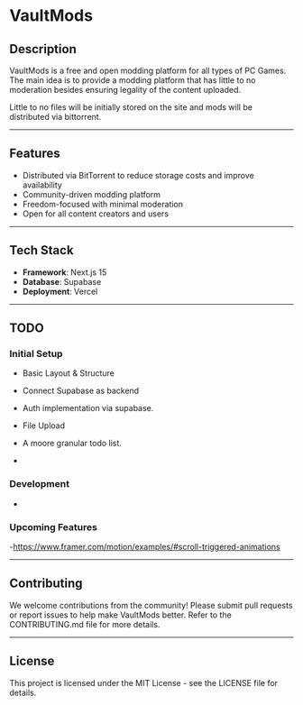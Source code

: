# VaultMods

## Description

VaultMods is a free and open modding platform for all types of PC Games. The main idea is to provide a modding platform that has little to no moderation besides ensuring legality of the content uploaded.

Little to no files will be initially stored on the site and mods will be distributed via bittorrent.

---

## Features

- Distributed via BitTorrent to reduce storage costs and improve availability
- Community-driven modding platform
- Freedom-focused with minimal moderation
- Open for all content creators and users

---

## Tech Stack

- **Framework**: Next.js 15
- **Database**: Supabase
- **Deployment**: Vercel

---

## TODO

### Initial Setup

- Basic Layout & Structure
- Connect Supabase as backend
- Auth implementation via supabase.
- File Upload
- A moore granular todo list.

-

### Development

-

### Upcoming Features

-https://www.framer.com/motion/examples/#scroll-triggered-animations

---

## Contributing

We welcome contributions from the community! Please submit pull requests or report issues to help make VaultMods better. Refer to the CONTRIBUTING.md file for more details.

---

## License

This project is licensed under the MIT License - see the LICENSE file for details.
